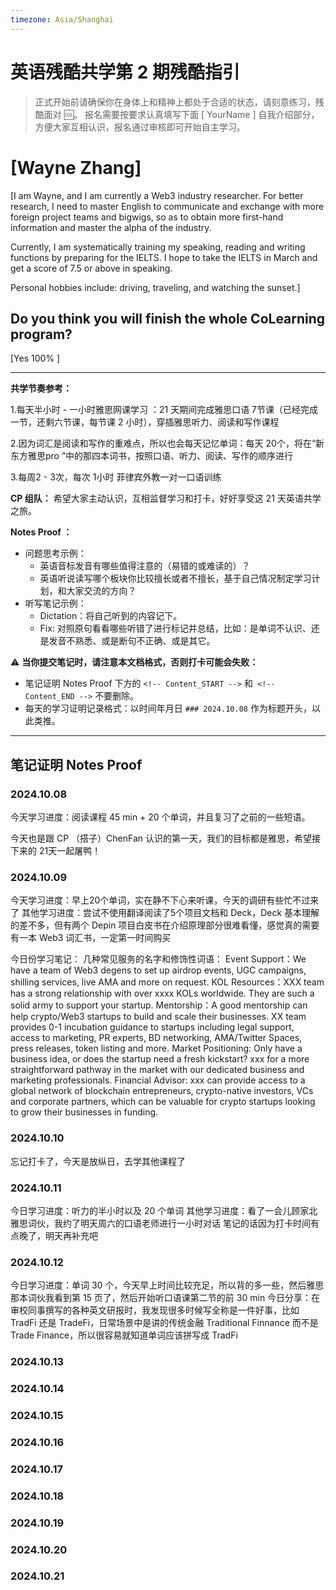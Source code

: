 ```yaml
---
timezone: Asia/Shanghai
---
```


# 英语残酷共学第 2 期残酷指引

> 正式开始前请确保你在身体上和精神上都处于合适的状态，请刻意练习，残酷面对 🆒。 报名需要按要求认真填写下面 [ YourName ] 自我介绍部分，方便大家互相认识，报名通过审核即可开始自主学习。

# [Wayne Zhang]

[I am Wayne, and I am currently a Web3 industry researcher. For better research, I need to master English to communicate and exchange with more foreign project teams and bigwigs, so as to obtain more first-hand information and master the alpha of the industry.

Currently, I am systematically training my speaking, reading and writing functions by preparing for the IELTS. I hope to take the IELTS in March and get a score of 7.5 or above in speaking.

Personal hobbies include: driving, traveling, and watching the sunset.]

## Do you think you will finish the whole CoLearning program?

[Yes 100% ]

---

**共学节奏参考：**


1.每天半小时 - 一小时雅思网课学习 ：21 天期间完成雅思口语 7节课（已经完成一节，还剩六节课，每节课 2 小时），穿插雅思听力、阅读和写作课程

2.因为词汇是阅读和写作的重难点，所以也会每天记忆单词：每天 20个，将在“新东方雅思pro ”中的那四本词书，按照口语、听力、阅读、写作的顺序进行

3.每周2 - 3次，每次 1小时 菲律宾外教一对一口语训练




**CP 组队：**  希望大家主动认识，互相监督学习和打卡，好好享受这 21 天英语共学之旅。


**Notes Proof ：** 

- 问题思考示例：
  - 英语音标发音有哪些值得注意的（易错的或难读的）？
  - 英语听说读写哪个板块你比较擅长或者不擅长，基于自己情况制定学习计划，和大家交流的方向？
- 听写笔记示例：
  - Dictation：将自己听到的内容记下。
  - Fix: 对照原句看看哪些听错了进行标记并总结，比如：是单词不认识、还是发音不熟悉、或是断句不正确、或是其它。

⚠️ **当你提交笔记时，请注意本文档格式，否则打卡可能会失败：**

- 笔记证明 Notes Proof 下方的 `<!-- Content_START -->` 和` <!-- Content_END -->` 不要删除。
- 每天的学习证明记录格式：以时间年月日 `### 2024.10.08` 作为标题开头，以此类推。

---

## 笔记证明 Notes Proof

<!-- Content_START --> 

### 2024.10.08

今天学习进度：阅读课程 45 min +  20 个单词，并且复习了之前的一些短语。

今天也是跟 CP （搭子）ChenFan 认识的第一天，我们的目标都是雅思，希望接下来的 21天一起屠鸭！



### 2024.10.09

今天学习进度：早上20个单词，实在静不下心来听课，今天的调研有些忙不过来了
其他学习进度：尝试不使用翻译阅读了5个项目文档和 Deck，Deck 基本理解的差不多，但有两个 Depin 项目白皮书在介绍原理部分很难看懂，感觉真的需要有一本 Web3 词汇书，一定第一时间购买

今日份学习笔记：
几种常见服务的名字和修饰性词语：
Event Support：We have a team of Web3 degens to set up airdrop events, UGC campaigns, shilling services, live AMA  and more on request. 
KOL Resources：XXX team has a strong relationship with over xxxx KOLs worldwide. They are such a solid army to support your startup.
Mentorship：A good mentorship can help crypto/Web3 startups to build and scale their businesses. XX team provides 0-1 incubation guidance to startups including legal support, access to marketing, PR experts, BD networking, AMA/Twitter Spaces, press releases, token listing and more.
Market Positioning: Only have a business idea, or does the startup need a fresh kickstart? xxx for a more straightforward pathway in the market with our dedicated business and marketing professionals.
Financial Advisor: xxx can provide access to a global network of blockchain entrepreneurs, crypto-native investors, VCs and corporate partners, which can be valuable for crypto startups looking to grow their businesses in funding.



### 2024.10.10

忘记打卡了，今天是放纵日，去学其他课程了


### 2024.10.11
今日学习进度：听力的半小时以及 20 个单词
其他学习进度：看了一会儿顾家北雅思词伙，我约了明天周六的口语老师进行一小时对话
笔记的话因为打卡时间有点晚了，明天再补充吧

### 2024.10.12

今日学习进度：单词 30 个，今天早上时间比较充足，所以背的多一些，然后雅思那本词伙我看到第 15 页了，然后开始听口语课第二节的前 30 min
今日分享：在审校同事撰写的各种英文研报时，我发现很多时候写全称是一件好事，比如 TradFi 还是 TradeFi，日常场景中是讲的传统金融 Traditional Finnance 而不是 Trade Finance，所以很容易就知道单词应该拼写成 TradFi


### 2024.10.13



### 2024.10.14



### 2024.10.15



### 2024.10.16


### 2024.10.17



### 2024.10.18



### 2024.10.19



### 2024.10.20



### 2024.10.21



<!-- Content_END -->
